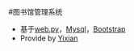 #图书馆管理系统


- 基于[web.py](http://webpy.org)，[Mysql](http://webpy.org)，[Bootstrap](http://webpy.org)
- Provide by [Yixian](http://yixianclove.com/wordpress)